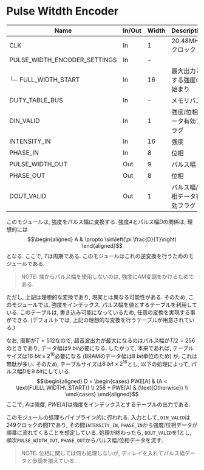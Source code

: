 # Pulse Witdth Encoder

| Name                         | In/Out | Width | Description                                        | 
| ---------------------------- | ------ | ----- | -------------------------------------------------- | 
| CLK                          | In     | 1     | 20.48MHzクロック                                   | 
| PULSE_WIDTH_ENCODER_SETTINGS | In     | -     |                                                    | 
| └─ FULL_WIDTH_START          | In     | 16    | 最大出力とする強度の始まり                         | 
| DUTY_TABLE_BUS               | In     | -     | メモリバス                                         | 
| DIN_VALID                    | In     | 1     | 強度/位相データ有効フラグ                          | 
| INTENSITY_IN                 | In     | 16    | 強度                                               | 
| PHASE_IN                     | In     | 8     | 位相                                               | 
| PULSE_WIDTH_OUT              | Out    | 9     | パルス幅                                           | 
| PHASE_OUT                    | Out    | 8     | 位相                                               | 
| DOUT_VALID                   | Out    | 1     | パルス幅/位相データ有効フラグ                      | 


このモジュールは, 強度をパルス幅に変換する.
強度$A$とパルス幅$D$の関係は, 理想的には
$$\begin{aligned}
  A    & \propto \sin\left(\pi \frac{D}{T}\right)
\end{aligned}$$
となる. ここで, $T$は周期である.
このモジュールはこれの逆変換を行うためのモジュールである.

> NOTE: 端からパルス幅を使用しないのは, 強度にAM変調をかけるためである.

ただし, 上記は理想的な変換であり, 現実とは異なる可能性がある.
そのため, このモジュールでは, 強度をインデックス, パルス幅を値とするテーブルを利用している. 
このテーブルは, 書き込み可能になっているため, 任意の変換を実現する事ができる.
(デフォルトでは, 上記の理想的な変換を行うテーブルが用意されている.)

なお, 周期が$T=512$なので, 超音波出力が最大になるのはパルス幅が$T/2=256$のときであり, データ幅は$\SI{9}{bit}$必要になる.
したがって, 本来であれば, テーブルサイズは$\SI{16}{bit}\times2^{16}$必要になる (BRAMのデータ幅は$\SI{8}{bit}$単位のため) が, これは無駄が多い.
そのため, テーブルサイズは$\SI{8}{bit}\times2^{16}$とし, 以下の処理によって, パルス幅$D$を$\SI{9}{bit}$にしている.
$$\begin{aligned}
    D = \begin{cases}
            PWE[A] & (A < \text{FULL\_WIDTH\_START}) \\
            256 + PWE[A] & (\text{Otherwise})   \\
        \end{cases}
\end{aligned}$$
ここで, $A$は強度, $PWE[A]$は強度をインデックスとするテーブルの出力である.

このモジュールの処理もパイプライン的に行われる.
入力として, `DIN_VALID`は249クロックの間1であり, その間`INTENSITY_IN`, `PHASE_IN`から強度/位相データが順番に流れてくることを想定している.
処理が終わったら, `DOUT_VALID`を1とし, 順次`PULSE_WIDTH_OUT`, `PHASE_OUT`からパルス幅/位相データを流す.

> NOTE: 位相に関しては何も処理しないが, ディレイを入れてパルス幅データと歩調を揃えている.
